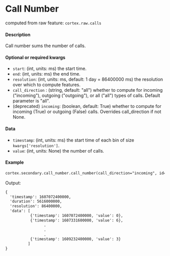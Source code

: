 # Call Number

computed from raw feature: `cortex.raw.calls`

#### Description

Call number sums the number of calls. 

#### Optional or required kwargs

- `start`: (int, units: ms) the start time.
- `end`: (int, units: ms) the end time.
- `resolution`: (int, units: ms, default: 1 day = 86400000 ms) the resolution over which to compute features.
- `call_direction` : (string, default: "all") whether to compute for incoming ("incoming"), outgoing ("outgoing"), or
            all ("all") types of calls. Default parameter is "all".
- (deprecated) `incoming`: (boolean, default: True) whether to compute for incoming (True) or outgoing (False) calls.
            Overrides call_direction if not None.

#### Data

- `timestamp`: (int, units: ms) the start time of each bin of size `kwargs['resolution']`.
- `value`: (int, units: None) the number of calls.

#### Example

```markdown
cortex.secondary.call_number.call_number(call_direction="incoming", id="U1234567890", start=1607072400000, end=1609232400001, resolution=86400000)
```
Output:
```markdown
{
  'timestamp': 1607072400000,
  'duration': 5616000000,
  'resolution': 86400000,
  'data': [
           {'timestamp': 1607072400000, 'value': 0},
           {'timestamp': 1607331600000, 'value': 6},
                 .
                 .
                 .
           {'timestamp': 1609232400000, 'value': 3}
          ]
}
```
